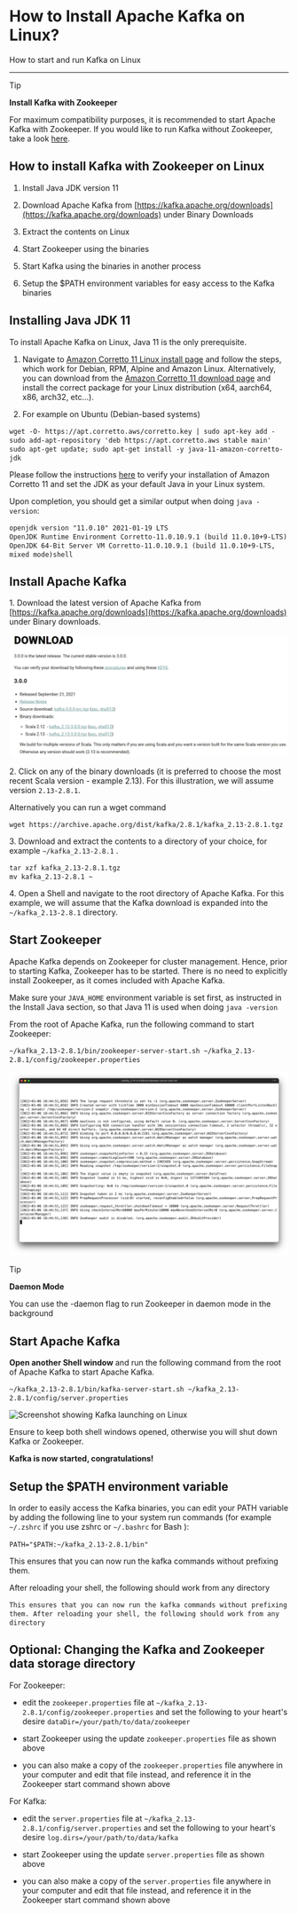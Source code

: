 How to Install Apache Kafka on Linux?
=====================================

How to start and run Kafka on Linux

* * *

> [!TIP]
> **Install Kafka with Zookeeper**
>
> For maximum compatibility purposes, it is recommended to start Apache Kafka with Zookeeper. If you would like to run Kafka without Zookeeper, take a look [here](/kafka/how-to-install-apache-kafka-on-linux-without-zookeeper-kraft-mode/).

How to install Kafka with Zookeeper on Linux
--------------------------------------------

[](#How-to-install-Kafka-with-Zookeeper-on-Linux-0)

1.  Install Java JDK version 11
    
2.  Download Apache Kafka from [https://kafka.apache.org/downloads](https://kafka.apache.org/downloads) under Binary Downloads
    
3.  Extract the contents on Linux
    
4.  Start Zookeeper using the binaries
    
5.  Start Kafka using the binaries in another process
    
6.  Setup the $PATH environment variables for easy access to the Kafka binaries
    

Installing Java JDK 11
----------------------

[](#Installing-Java-JDK-11-1)

To install Apache Kafka on Linux, Java 11 is the only prerequisite.

1.  Navigate to [Amazon Corretto 11 Linux install page](https://docs.aws.amazon.com/corretto/latest/corretto-11-ug/linux-info.html) and follow the steps, which work for Debian, RPM, Alpine and Amazon Linux. Alternatively, you can download from the [Amazon Corretto 11 download page](https://docs.aws.amazon.com/corretto/latest/corretto-11-ug/downloads-list.html) and install the correct package for your Linux distribution (x64, aarch64, x86, arch32, etc...).
    
2.  For example on Ubuntu (Debian-based systems)
    

```
wget -O- https://apt.corretto.aws/corretto.key | sudo apt-key add -
sudo add-apt-repository 'deb https://apt.corretto.aws stable main'
sudo apt-get update; sudo apt-get install -y java-11-amazon-corretto-jdk
```

Please follow the instructions [here](https://docs.aws.amazon.com/corretto/latest/corretto-11-ug/generic-linux-install.html) to verify your installation of Amazon Corretto 11 and set the JDK as your default Java in your Linux system.

Upon completion, you should get a similar output when doing `java -version`:

```
openjdk version "11.0.10" 2021-01-19 LTS
OpenJDK Runtime Environment Corretto-11.0.10.9.1 (build 11.0.10+9-LTS)
OpenJDK 64-Bit Server VM Corretto-11.0.10.9.1 (build 11.0.10+9-LTS, mixed mode)shell
```

Install Apache Kafka
--------------------

[](#Install-Apache-Kafka-2)

1\. Download the latest version of Apache Kafka from [https://kafka.apache.org/downloads](https://kafka.apache.org/downloads) under Binary downloads.

![The download page for Apache Kafka where you can download and install Kafka.](../static/images/image__29_.webp "Install Kafka - Apache Kafka Download")

2\. Click on any of the binary downloads (it is preferred to choose the most recent Scala version - example 2.13). For this illustration, we will assume version `2.13-2.8.1`.

Alternatively you can run a wget command

```
wget https://archive.apache.org/dist/kafka/2.8.1/kafka_2.13-2.8.1.tgz
```

3\. Download and extract the contents to a directory of your choice, for example `~/kafka_2.13-2.8.1` .

```
tar xzf kafka_2.13-2.8.1.tgz
mv kafka_2.13-2.8.1 ~
```

4\. Open a Shell and navigate to the root directory of Apache Kafka. For this example, we will assume that the Kafka download is expanded into the `~/kafka_2.13-2.8.1` directory.

Start Zookeeper
---------------

[](#Start-Zookeeper-3)

Apache Kafka depends on Zookeeper for cluster management. Hence, prior to starting Kafka, Zookeeper has to be started. There is no need to explicitly install Zookeeper, as it comes included with Apache Kafka.

Make sure your `JAVA_HOME` environment variable is set first, as instructed in the Install Java section, so that Java 11 is used when doing `java -version`

From the root of Apache Kafka, run the following command to start Zookeeper:

```
~/kafka_2.13-2.8.1/bin/zookeeper-server-start.sh ~/kafka_2.13-2.8.1/config/zookeeper.properties
```

![Screenshot showing the process for launching Zookeeper for Kafka on Linux](../static/images/Screen_Shot_2022-01-06_at_18.webp "Starting Zookeeper for Apache Kafka on Linux")

> [!TIP]
> **Daemon Mode**
>
> You can use the -daemon flag to run Zookeeper in daemon mode in the background

Start Apache Kafka
------------------

[](#Start-Apache-Kafka-4)

**Open another Shell window** and run the following command from the root of Apache Kafka to start Apache Kafka.

```
~/kafka_2.13-2.8.1/bin/kafka-server-start.sh ~/kafka_2.13-2.8.1/config/server.properties
```

![Screenshot showing Kafka launching on Linux](/kafka/_next/image/?url=https%3A%2F%2Fimages.ctfassets.net%2Fo12xgu4mepom%2F4iGqOHNft8UEuFyK2fNWEZ%2F0de588527d2de84f43175e5202d55eee%2FScreen_Shot_2022-01-06_at_18.48.05__2_.png&w=3840&q=75 "Starting Apache Kafka on Linux")

Ensure to keep both shell windows opened, otherwise you will shut down Kafka or Zookeeper.

**Kafka is now started, congratulations!**

Setup the $PATH environment variable
------------------------------------

[](#Setup-the-$PATH-environment-variable-5)

In order to easily access the Kafka binaries, you can edit your PATH variable by adding the following line to your system run commands (for example `~/.zshrc` if you use zshrc or `~/.bashrc` for Bash ):

`PATH="$PATH:~/kafka_2.13-2.8.1/bin"`

This ensures that you can now run the kafka commands without prefixing them.

After reloading your shell, the following should work from any directory

```
This ensures that you can now run the kafka commands without prefixing them. After reloading your shell, the following should work from any directory
```

Optional: Changing the Kafka and Zookeeper data storage directory
-----------------------------------------------------------------

[](#Optional:-Changing-the-Kafka-and-Zookeeper-data-storage-directory-6)

For Zookeeper:

*   edit the `zookeeper.properties` file at `~/kafka_2.13-2.8.1/config/zookeeper.properties` and set the following to your heart's desire `dataDir=/your/path/to/data/zookeeper`
    
*   start Zookeeper using the update `zookeeper.properties` file as shown above
    
*   you can also make a copy of the `zookeeper.properties` file anywhere in your computer and edit that file instead, and reference it in the Zookeeper start command shown above
    

For Kafka:

*   edit the `server.properties` file at `~/kafka_2.13-2.8.1/config/server.properties` and set the following to your heart's desire `log.dirs=/your/path/to/data/kafka`
    
*   start Zookeeper using the update `server.properties` file as shown above
    
*   you can also make a copy of the `server.properties` file anywhere in your computer and edit that file instead, and reference it in the Zookeeper start command shown above